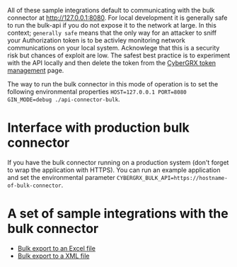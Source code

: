 All of these sample integrations default to communicating with the bulk connector at http://127.0.0.1:8080.  For local development it is generally safe to run the bulk-api if you do not expose it to the network at large.  In this context; `generally safe` means that the only way for an attacker to sniff your Authorization token is to be activley monitoring network communications on your local system.  Acknowlege that this is a security risk but chances of exploit are low.  The safest best practice is to experiment with the API locally and then delete the token from the [CyberGRX token management](../HOW-TO.md#cybergrx-management-workflow) page.

The way to run the bulk connector in this mode of operation is to set the following environmental properties `HOST=127.0.0.1 PORT=8080 GIN_MODE=debug ./api-connector-bulk`.  

# Interface with production bulk connector
If you have the bulk connector running on a production system (don't forget to wrap the application with HTTPS).  You can run an example application and set the environmental parameter `CYBERGRX_BULK_API=https://hostname-of-bulk-connector`.

# A set of sample integrations with the bulk connector
- [Bulk export to an Excel file](./excel-export/README.md)
- [Bulk export to a XML file](./xml-export/README.md)
